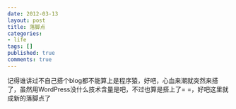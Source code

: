 ```yaml
---
date: 2012-03-13
layout: post
title: 落脚点
categories:
- life
tags: []
published: true
comments: true
---
```

<p>记得谁讲过不自己搭个blog都不能算上是程序猿，好吧，心血来潮就突然来搭了，虽然用WordPress没什么技术含量是吧，不过也算是搭上了= =，好吧这里就成新的落脚点了</p>
